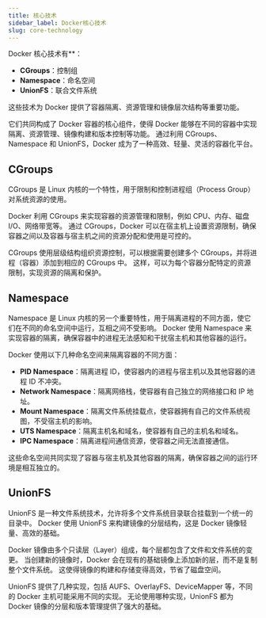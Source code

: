 ```yaml
---
title: 核心技术
sidebar_label: Docker核心技术
slug: core-technology
---
```


Docker 核心技术有**：

- **CGroups**：控制组
- **Namespace**：命名空间
- **UnionFS**：联合文件系统

这些技术为 Docker 提供了容器隔离、资源管理和镜像层次结构等重要功能。

它们共同构成了 Docker 容器的核心组件，使得 Docker 能够在不同的容器中实现隔离、资源管理、镜像构建和版本控制等功能。
通过利用 CGroups、Namespace 和 UnionFS，Docker 成为了一种高效、轻量、灵活的容器化平台。


## CGroups
CGroups 是 Linux 内核的一个特性，用于限制和控制进程组（Process Group）对系统资源的使用。

Docker 利用 CGroups 来实现容器的资源管理和限制，例如 CPU、内存、磁盘 I/O、网络带宽等。
通过 CGroups，Docker 可以在宿主机上设置资源限制，确保容器之间以及容器与宿主机之间的资源分配和使用是可控的。

CGroups 使用层级结构组织资源控制，可以根据需要创建多个 CGroups，并将进程（容器）添加到相应的 CGroups 中。
这样，可以为每个容器分配特定的资源限制，实现资源的隔离和保护。


## Namespace
Namespace 是 Linux 内核的另一个重要特性，用于隔离进程的不同方面，使它们在不同的命名空间中运行，互相之间不受影响。
Docker 使用 Namespace 来实现容器的隔离，确保容器中的进程无法感知和干扰宿主机和其他容器的运行。

Docker 使用以下几种命名空间来隔离容器的不同方面：
- **PID Namespace**：隔离进程 ID，使容器内的进程与宿主机以及其他容器的进程 ID 不冲突。
- **Network Namespace**：隔离网络栈，使容器有自己独立的网络接口和 IP 地址。
- **Mount Namespace**：隔离文件系统挂载点，使容器拥有自己的文件系统视图，不受宿主机的影响。
- **UTS Namespace**：隔离主机名和域名，使容器有自己的主机名和域名。
- **IPC Namespace**：隔离进程间通信资源，使容器之间无法直接通信。

这些命名空间共同实现了容器与宿主机及其他容器的隔离，确保容器之间的运行环境是相互独立的。


## UnionFS
UnionFS 是一种文件系统技术，允许将多个文件系统目录联合挂载到一个统一的目录中。
Docker 使用 UnionFS 来构建镜像的分层结构，这是 Docker 镜像轻量、高效的基础。

Docker 镜像由多个只读层（Layer）组成，每个层都包含了文件和文件系统的变更。
当创建新的镜像时，Docker 会在现有的基础镜像上添加新的层，而不是复制整个文件系统。
这使得镜像的构建和存储变得高效，节省了磁盘空间。

UnionFS 提供了几种实现，包括 AUFS、OverlayFS、DeviceMapper 等，不同的 Docker 主机可能采用不同的实现。
无论使用哪种实现，UnionFS 都为 Docker 镜像的分层和版本管理提供了强大的基础。
